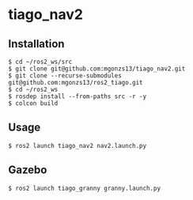 # tiago_nav2

## Installation

```shell
$ cd ~/ros2_ws/src
$ git clone git@github.com:mgonzs13/tiago_nav2.git
$ git clone --recurse-submodules git@github.com:mgonzs13/ros2_tiago.git
$ cd ~/ros2_ws
$ rosdep install --from-paths src -r -y
$ colcon build
```

## Usage

```shell
$ ros2 launch tiago_nav2 nav2.launch.py
```

## Gazebo

```shell
$ ros2 launch tiago_granny granny.launch.py
```
